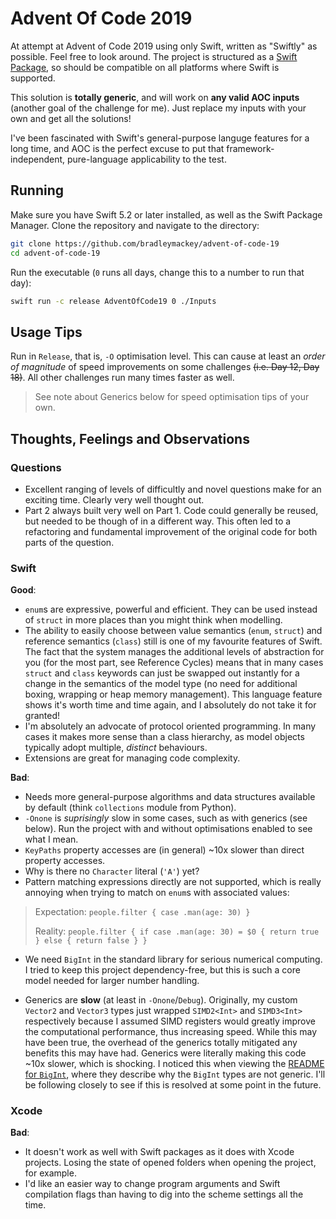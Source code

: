 # Advent Of Code 2019

At attempt at Advent of Code 2019 using only Swift, written as "Swiftly" as possible.
Feel free to look around.
The project is structured as a [Swift Package](https://swift.org/package-manager/), so should be compatible on all platforms where Swift is supported.

This solution is **totally generic**, and will work on **any valid AOC inputs** (another goal of the challenge for me).
Just replace my inputs with your own and get all the solutions!

I've been fascinated with Swift's general-purpose languge features for a long time, and AOC is the perfect excuse to put that framework-independent, pure-language applicability to the test.

## Running

Make sure you have Swift 5.2 or later installed, as well as the Swift Package Manager.
Clone the repository and navigate to the directory:

```sh
git clone https://github.com/bradleymackey/advent-of-code-19
cd advent-of-code-19
```

Run the executable (`0` runs all days, change this to a number to run that day):

```sh
swift run -c release AdventOfCode19 0 ./Inputs
```

## Usage Tips

Run in `Release`, that is, `-O` optimisation level.
This can cause at least an _order of magnitude_ of speed improvements on some challenges ~~(i.e. Day 12, Day 18)~~.
All other challenges run many times faster as well.

> See note about Generics below for speed optimisation tips of your own.

## Thoughts, Feelings and Observations

### Questions

- Excellent ranging of levels of difficultly and novel questions make for an exciting time. Clearly very well thought out.
- Part 2 always built very well on Part 1. Code could generally be reused, but needed to be though of in a different way.
This often led to a refactoring and fundamental improvement of the original code for both parts of the question.

### Swift

**Good**:

- `enum`s are expressive, powerful and efficient. They can be used instead of `struct` in more places than you might think when modelling.
- The ability to easily choose between value semantics (`enum`, `struct`) and reference semantics (`class`) still is one of my favourite features of Swift. The fact that the system manages the additional levels of abstraction for you (for the most part, see Reference Cycles) means that in many cases `struct` and `class` keywords can just be swapped out instantly for a change in the semantics of the model type (no need for additional boxing, wrapping or heap memory management). This language feature shows it's worth time and time again, and I absolutely do not take it for granted!
- I'm absolutely an advocate of protocol oriented programming. In many cases it makes more sense than a class hierarchy, as model objects typically adopt multiple, _distinct_ behaviours.
- Extensions are great for managing code complexity.

**Bad**:

- Needs more general-purpose algorithms and data structures available by default (think `collections` module from Python).
- `-Onone` is _suprisingly_ slow in some cases, such as with generics (see below).
Run the project with and without optimisations enabled to see what I mean.
- `KeyPaths` property accesses are (in general) ~10x slower than direct property accesses. 
- Why is there no `Character` literal (`'A'`) yet?
- Pattern matching expressions directly are not supported, which is really annoying when trying to match on `enum`s with associated values:

> Expectation: `people.filter { case .man(age: 30) }`
>
> Reality: `people.filter { if case .man(age: 30) = $0 { return true } else { return false } }`

- We need `BigInt` in the standard library for serious numerical computing.
I tried to keep this project dependency-free, but this is such a core model needed for larger number handling.

- Generics are **slow** (at least in `-Onone`/`Debug`).
Originally, my custom `Vector2` and `Vector3` types just wrapped `SIMD2<Int>` and `SIMD3<Int>` respectively because I assumed SIMD registers would greatly improve the computational performance, thus increasing speed. 
While this may have been true, the overhead of the generics totally mitigated any benefits this may have had.
Generics were literally making this code ~10x slower, which is shocking.
I noticed this when viewing the [README for `BigInt`](https://github.com/attaswift/BigInt#why-is-there-no-generic-bigintdigit-type), where they describe why the `BigInt` types are not generic.
I'll be following closely to see if this is resolved at some point in the future.

### Xcode

**Bad**:

- It doesn't work as well with Swift packages as it does with Xcode projects.
Losing the state of opened folders when opening the project, for example.
- I'd like an easier way to change program arguments and Swift compilation flags than having to dig into the scheme settings all the time.
